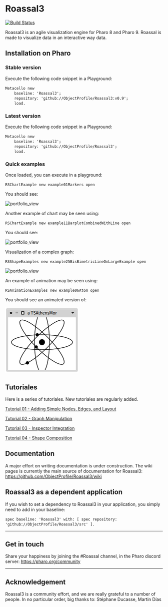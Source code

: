 # Roassal3
[![Build Status](https://travis-ci.org/ObjectProfile/Roassal3.svg?branch=master)](https://travis-ci.org/ObjectProfile/Roassal3)

Roassal3 is an agile visualization engine for Pharo 8 and Pharo 9. Roassal is made to visualize data in an interactive way data.


## Installation on Pharo

### Stable version
Execute the following code snippet in a Playground:

```Smalltalk
Metacello new
    baseline: 'Roassal3';
    repository: 'github://ObjectProfile/Roassal3:v0.9';
    load.
``` 

### Latest version

Execute the following code snippet in a Playground:
```Smalltalk
Metacello new
    baseline: 'Roassal3';
    repository: 'github://ObjectProfile/Roassal3';
    load.
``` 

### Quick examples
Once loaded, you can execute in a playground:

```Smalltalk
RSChartExample new example01Markers open
```

You should see:

<img width="250" height="250" alt="portfolio_view" src="https://github.com/ObjectProfile/Roassal3/blob/master/screenshots/chartExample.png">

Another example of chart may be seen using:
```Smalltalk
RSChartExample new example11BarplotCombinedWithLine open
```

You should see:

<img width="250" height="250" alt="portfolio_view" src="https://github.com/ObjectProfile/Roassal3/blob/master/screenshots/chartExample2.png">


Visualization of a complex graph:
```Smalltalk
RSShapeExamples new example25BisBimetricLineOnLargeExample open
```

<img width="250" height="250" alt="portfolio_view" src="https://github.com/ObjectProfile/Roassal3/blob/master/screenshots/complexGraph.png">

An example of animation may be seen using:

```Smalltalk
RSAnimationExamples new example06Atom open
```
You should see an animated version of:

![atom](screenshots/smallAtom.png)

## Tutoriales

Here is a series of tutoriales. New tutoriales are regularly added.

[Tutorial 01 - Adding Simple Nodes, Edges, and Layout](LesMiserables.md)

[Tutorial 02 - Graph Manipulation](GraphTutorial.md)

[Tutorial 03 - Inspector Integration](GTInspectorIntegration.md)

[Tutorial 04 - Shape Composition](ShapeComposition.md)

## Documentation
A major effort on writing documentation is under construction. The wiki pages is currently the main source of documentation for Roassal3: https://github.com/ObjectProfile/Roassal3/wiki


## Roassal3 as a dependent application
If you wish to set a dependency to Roassal3 in your application, you simply need to add in your baseline:

```Smalltalk
spec baseline: 'Roassal3' with: [ spec repository: 'github://ObjectProfile/Roassal3/src' ].
```
_____
## Get in touch
Share your happiness by joining the #Roassal channel, in the Pharo discord server: https://pharo.org/community

_____
## Acknowledgement

Roassal3 is a community effort, and we are really grateful to a number of people. In no particular order, big thanks to:
Stéphane Ducasse, Martin Días

